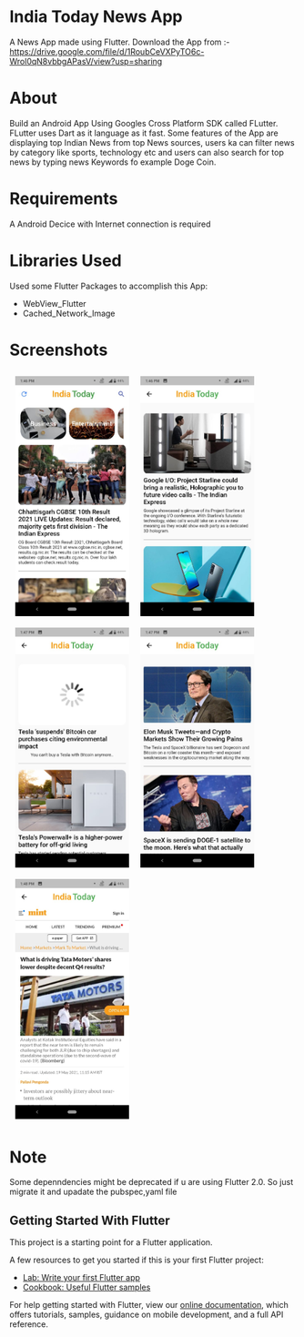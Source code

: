 # India Today News App

A News App made using Flutter. 
Download the App from :- https://drive.google.com/file/d/1RoubCeVXPyTO6c-Wrol0qN8vbbgAPasV/view?usp=sharing

# About
 Build an Android App Using Googles Cross Platform SDK called FLutter. FLutter uses Dart as it language as it fast. Some features of the App are displaying top Indian News from top News sources, users ka can filter news by category like sports, technology etc and users can also search for top news by typing news Keywords fo example Doge Coin.

 # Requirements 
 A Android Decice with Internet connection is required
 
 # Libraries Used
 Used some Flutter Packages to accomplish this App:
 - WebView_Flutter
 - Cached_Network_Image

# Screenshots
<img src="screenshots/homePage.jpeg" alt="login image" align="left" width="200" hspace="10" vspace="10"  />
<img src="screenshots/TechnologyCategory.jpeg" alt="signUp image" align="center" width="200" hspace="10" vspace="10"  />
<img src="screenshots/teslaSearchResults.jpeg" alt="profile image" align="left" width="200"  hspace="10" vspace="10" />
<img src="screenshots/DogeCoinSearchResults.jpeg" alt="chat image" align="left" width="200" hspace="10" vspace="10"/>
<img src="screenshots/webView.jpeg" alt="ChatActivity image" align="center" width="200" hspace="10" vspace="10" />

# Note
Some depenndencies might be deprecated if u are using Flutter 2.0. So just migrate it and upadate the pubspec,yaml file

## Getting Started With Flutter 

This project is a starting point for a Flutter application.

A few resources to get you started if this is your first Flutter project:

- [Lab: Write your first Flutter app](https://flutter.dev/docs/get-started/codelab)
- [Cookbook: Useful Flutter samples](https://flutter.dev/docs/cookbook)

For help getting started with Flutter, view our
[online documentation](https://flutter.dev/docs), which offers tutorials,
samples, guidance on mobile development, and a full API reference.
